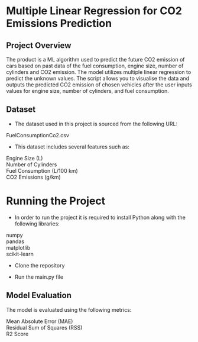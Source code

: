 
 
# Multiple Linear Regression for CO2 Emissions Prediction 
## Project Overview

The product is a ML algorithm used to predict the future CO2 emission of cars based on past data of the fuel consumption, engine size, number of cylinders and CO2 emission. The model utilizes multiple linear regression to predict the unknown values. The script allows you to visualise the data and outputs the predicted CO2 emission of chosen vehicles after the user inputs values for engine size, number of cylinders, and fuel consumption. 

## Dataset
* The dataset used in this project is sourced from the following URL:

FuelConsumptionCo2.csv

* This dataset includes several features such as:

Engine Size (L) <br> 
Number of Cylinders <br>
Fuel Consumption (L/100 km) <br>
CO2 Emissions (g/km)


# Running the Project
* In order to run the project it is required to install Python along with the following libraries:

numpy <br>
pandas <br>
matplotlib <br>
scikit-learn

* Clone the repository

* Run the main.py file 



## Model Evaluation
The model is evaluated using the following metrics:

Mean Absolute Error (MAE) <br>
Residual Sum of Squares (RSS) <br>
R2 Score
